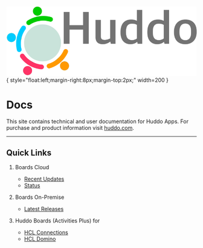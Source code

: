![Huddo Suite](assets/images/huddo-logo-72.png){ style="float:left;margin-right:8px;margin-top:2px;" width=200 }

# Docs

This site contains technical and user documentation for Huddo Apps. For purchase and product information visit [huddo.com](https://www.huddo.com).

---

## Quick Links

1. Boards Cloud

    - [Recent Updates](./boards/cloud/updates.md)
    - [Status](./status.md)

1. Boards On-Premise

    - [Latest Releases](./boards/releases.md)

1. Huddo Boards (Activities Plus) for

    - [HCL Connections](./boards/cp/index.md)
    - [HCL Domino](./boards/domino/index.md)
